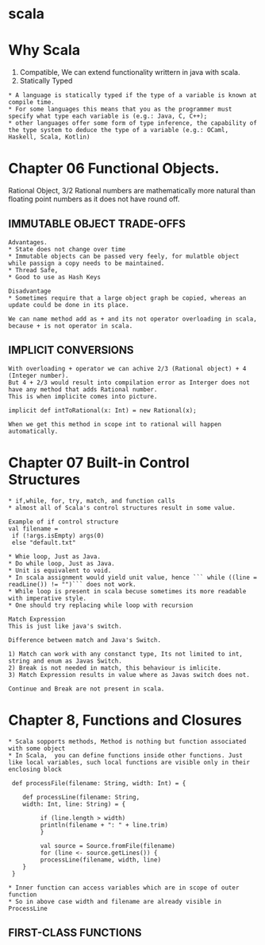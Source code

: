# scala

# Why Scala 

1) Compatible, We can extend functionality writtern in java with scala.
2) Statically Typed
```
* A language is statically typed if the type of a variable is known at compile time. 
* For some languages this means that you as the programmer must specify what type each variable is (e.g.: Java, C, C++); 
* other languages offer some form of type inference, the capability of the type system to deduce the type of a variable (e.g.: OCaml, Haskell, Scala, Kotlin)
```



# Chapter 06 Functional Objects.
Rational Object, 3/2 
Rational numbers are mathematically more natural than floating point numbers as it does not have round off.

## IMMUTABLE OBJECT TRADE-OFFS

```
Advantages.
* State does not change over time
* Immutable objects can be passed very feely, for mulatble object while passign a copy needs to be maintained.
* Thread Safe, 
* Good to use as Hash Keys

Disadvantage
* Sometimes require that a large object graph be copied, whereas an update could be done in its place. 
```

```
We can name method add as + and its not operator overloading in scala, because + is not operator in scala.
```

## IMPLICIT CONVERSIONS
```
With overloading + operator we can achive 2/3 (Rational object) + 4 (Integer number).
But 4 + 2/3 would result into compilation error as Interger does not have any method that adds Rational number.
This is when implicite comes into picture.

implicit def intToRational(x: Int) = new Rational(x);

When we get this method in scope int to rational will happen automatically.
```

# Chapter 07 Built-in Control Structures
```
* if,while, for, try, match, and function calls
* almost all of Scala's control structures result in some value.

```
```
Example of if control structure 
val filename =
 if (!args.isEmpty) args(0)
 else "default.txt"
```

```
* Whie loop, Just as Java.
* Do while loop, Just as Java.
* Unit is equivalent to void.
* In scala assignment would yield unit value, hence ``` while ((line = readLine()) != "")``` does not work.
* While loop is present in scala becuse sometimes its more readable with imperative style.
* One should try replacing while loop with recursion
```

```
Match Expression
This is just like java's switch.

Difference between match and Java's Switch.

1) Match can work with any constanct type, Its not limited to int, string and enum as Javas Switch.
2) Break is not needed in match, this behaviour is imlicite.
3) Match Expression results in value where as Javas switch does not.

```

```
Continue and Break are not present in scala.
```


# Chapter 8, Functions and Closures

```
* Scala sopports methods, Method is nothing but function associated with some object
* In Scala,  you can define functions inside other functions. Just like local variables, such local functions are visible only in their enclosing block

 def processFile(filename: String, width: Int) = {

 	def processLine(filename: String,
 	width: Int, line: String) = {

		 if (line.length > width)
		 println(filename + ": " + line.trim)
		 }

		 val source = Source.fromFile(filename)
		 for (line <- source.getLines()) {
		 processLine(filename, width, line)
 	}
 }

* Inner function can access variables which are in scope of outer function
* So in above case width and filename are already visible in ProcessLine

```

## FIRST-CLASS FUNCTIONS






